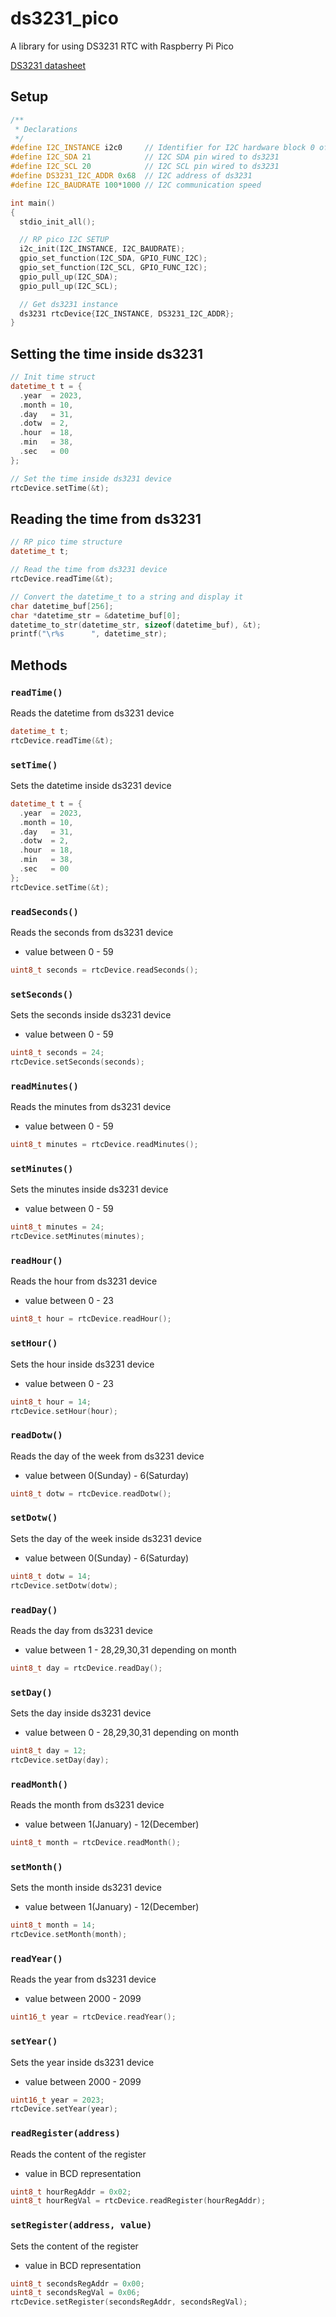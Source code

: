 # ds3231_pico
A library for using DS3231 RTC with Raspberry Pi Pico

[DS3231 datasheet](https://www.analog.com/media/en/technical-documentation/data-sheets/DS3231.pdf)


## Setup
```cpp
/**
 * Declarations
 */
#define I2C_INSTANCE i2c0     // Identifier for I2C hardware block 0 of RP pico
#define I2C_SDA 21            // I2C SDA pin wired to ds3231
#define I2C_SCL 20            // I2C SCL pin wired to ds3231
#define DS3231_I2C_ADDR 0x68  // I2C address of ds3231
#define I2C_BAUDRATE 100*1000 // I2C communication speed

int main()
{
  stdio_init_all();

  // RP pico I2C SETUP
  i2c_init(I2C_INSTANCE, I2C_BAUDRATE);
  gpio_set_function(I2C_SDA, GPIO_FUNC_I2C);
  gpio_set_function(I2C_SCL, GPIO_FUNC_I2C);
  gpio_pull_up(I2C_SDA);
  gpio_pull_up(I2C_SCL);

  // Get ds3231 instance
  ds3231 rtcDevice{I2C_INSTANCE, DS3231_I2C_ADDR};
}
```


## Setting the time inside ds3231
```cpp
// Init time struct
datetime_t t = {
  .year  = 2023,
  .month = 10,
  .day   = 31,
  .dotw  = 2,
  .hour  = 18,
  .min   = 38,
  .sec   = 00
};

// Set the time inside ds3231 device
rtcDevice.setTime(&t);
```


## Reading the time from ds3231
```cpp
// RP pico time structure
datetime_t t;

// Read the time from ds3231 device
rtcDevice.readTime(&t);

// Convert the datetime_t to a string and display it
char datetime_buf[256];
char *datetime_str = &datetime_buf[0];
datetime_to_str(datetime_str, sizeof(datetime_buf), &t);
printf("\r%s      ", datetime_str);
```


## Methods
### `readTime()`
Reads the datetime from ds3231 device
```cpp
datetime_t t;
rtcDevice.readTime(&t);
```

### `setTime()`
Sets the datetime inside ds3231 device
```cpp
datetime_t t = {
  .year  = 2023,
  .month = 10,
  .day   = 31,
  .dotw  = 2,
  .hour  = 18,
  .min   = 38,
  .sec   = 00
};
rtcDevice.setTime(&t);
```

### `readSeconds()`
Reads the seconds from ds3231 device
- value between 0 - 59
```cpp
uint8_t seconds = rtcDevice.readSeconds();
```

### `setSeconds()`
Sets the seconds inside ds3231 device
- value between 0 - 59
```cpp
uint8_t seconds = 24;
rtcDevice.setSeconds(seconds);
```

### `readMinutes()`
Reads the minutes from ds3231 device
- value between 0 - 59
```cpp
uint8_t minutes = rtcDevice.readMinutes();
```

### `setMinutes()`
Sets the minutes inside ds3231 device
- value between 0 - 59
```cpp
uint8_t minutes = 24;
rtcDevice.setMinutes(minutes);
```

### `readHour()`
Reads the hour from ds3231 device
- value between 0 - 23
```cpp
uint8_t hour = rtcDevice.readHour();
```

### `setHour()`
Sets the hour inside ds3231 device
- value between 0 - 23
```cpp
uint8_t hour = 14;
rtcDevice.setHour(hour);
```

### `readDotw()`
Reads the day of the week from ds3231 device
- value between 0(Sunday) - 6(Saturday) 
```cpp
uint8_t dotw = rtcDevice.readDotw();
```

### `setDotw()`
Sets the day of the week inside ds3231 device
- value between 0(Sunday) - 6(Saturday)
```cpp
uint8_t dotw = 14;
rtcDevice.setDotw(dotw);
```

### `readDay()`
Reads the day from ds3231 device
- value between 1 - 28,29,30,31 depending on month
```cpp
uint8_t day = rtcDevice.readDay();
```

### `setDay()`
Sets the day inside ds3231 device
- value between 0 - 28,29,30,31 depending on month
```cpp
uint8_t day = 12;
rtcDevice.setDay(day);
```

### `readMonth()`
Reads the month from ds3231 device
- value between 1(January) - 12(December)
```cpp
uint8_t month = rtcDevice.readMonth();
```

### `setMonth()`
Sets the month inside ds3231 device
- value between 1(January) - 12(December)
```cpp
uint8_t month = 14;
rtcDevice.setMonth(month);
```

### `readYear()`
Reads the year from ds3231 device
- value between 2000 - 2099
```cpp
uint16_t year = rtcDevice.readYear();
```

### `setYear()`
Sets the year inside ds3231 device
- value between 2000 - 2099
```cpp
uint16_t year = 2023;
rtcDevice.setYear(year);
```

### `readRegister(address)`
Reads the content of the register
- value in BCD representation
```cpp
uint8_t hourRegAddr = 0x02;
uint8_t hourRegVal = rtcDevice.readRegister(hourRegAddr);
```

### `setRegister(address, value)`
Sets the content of the register
- value in BCD representation
```cpp
uint8_t secondsRegAddr = 0x00;
uint8_t secondsRegVal = 0x06;
rtcDevice.setRegister(secondsRegAddr, secondsRegVal);
```
